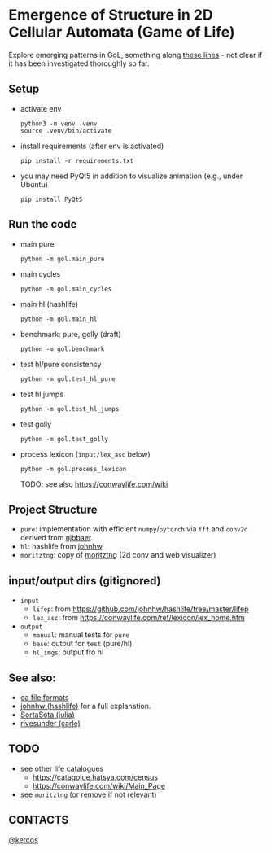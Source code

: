 # Emergence of Structure in 2D Cellular Automata (Game of Life)

Explore emerging patterns in GoL, something along [these lines](https://softologyblog.wordpress.com/2019/09/03/automatic-detection-of-interesting-cellular-automata/) - not clear if it has been investigated thoroughly so far.

## Setup
- activate env
  ```
  python3 -m venv .venv
  source .venv/bin/activate
  ```
- install requirements (after env is activated)
  ```
  pip install -r requirements.txt
  ```
- you may need PyQt5 in addition to visualize animation (e.g., under Ubuntu)
  ```
  pip install PyQt5
  ```

## Run the code
- main pure
  ```
  python -m gol.main_pure
  ```
- main cycles
  ```
  python -m gol.main_cycles
  ```
- main hl (hashlife)
  ```
  python -m gol.main_hl
  ```
- benchmark: pure, golly (draft)
  ```
  python -m gol.benchmark
  ```
- test hl/pure consistency
  ```
  python -m gol.test_hl_pure
  ```
- test hl jumps
  ```
  python -m gol.test_hl_jumps
  ```
- test golly
  ```
  python -m gol.test_golly
  ```
- process lexicon (`input/lex_asc` below)
  ```
  python -m gol.process_lexicon
  ```
  TODO: see also https://conwaylife.com/wiki

## Project Structure
- `pure`: implementation with efficient `numpy`/`pytorch` via `fft` and `conv2d` derived from [njbbaer](https://gist.github.com/njbbaer/4da02e2960636d349e9bae7ae43c213c).
- `hl`: hashlife from [johnhw](https://github.com/johnhw/hashlife).
- `moritztng`: copy of [moritztng](https://github.com/moritztng/cellular) (2d conv and web visualizer)

## input/output dirs (gitignored)
- `input`
  - `lifep`: from https://github.com/johnhw/hashlife/tree/master/lifep
  - `lex_asc`: from https://conwaylife.com/ref/lexicon/lex_home.htm
- `output`
  - `manual`: manual tests for `pure`
  - `base`: output for `test` (pure/hl)
  - `hl_imgs`: output fro hl

## See also:
- [ca file formats](http://www.mirekw.com/ca/ca_files_formats.html)
- [johnhw (hashlife)](https://johnhw.github.io/hashlife/index.md.html) for a full explanation.
- [SortaSota (julia)](https://rivesunder.github.io/SortaSota/2021/09/27/faster_life_julia.html)
- [rivesunder (carle)](https://github.com/rivesunder/carle)

## TODO
- see other life catalogues
  - https://catagolue.hatsya.com/census
  - https://conwaylife.com/wiki/Main_Page
- see `moritztng` (or remove if not relevant)

## CONTACTS
[@kercos](https://t.me/kercos)